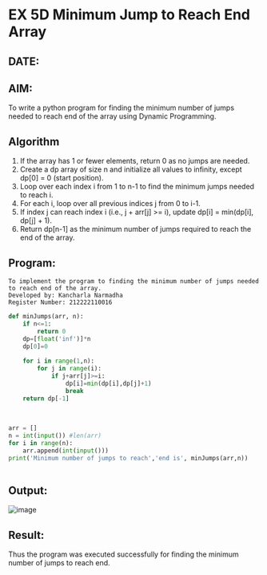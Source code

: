 # EX 5D Minimum Jump to Reach End Array
## DATE:
## AIM:
To write a python program for finding the minimum number of jumps needed to reach end of the array using Dynamic Programming.


## Algorithm
1. If the array has 1 or fewer elements, return 0 as no jumps are needed.
2. Create a dp array of size n and initialize all values to infinity, except dp[0] = 0 (start position).
3. Loop over each index i from 1 to n-1 to find the minimum jumps needed to reach i.
4. For each i, loop over all previous indices j from 0 to i-1.
5. If index j can reach index i (i.e., j + arr[j] >= i), update dp[i] = min(dp[i], dp[j] + 1).
6. Return dp[n-1] as the minimum number of jumps required to reach the end of the array.

## Program:
```
To implement the program to finding the minimum number of jumps needed to reach end of the array.
Developed by: Kancharla Narmadha
Register Number: 212222110016
```
```py
def minJumps(arr, n):
    if n<=1:
        return 0
    dp=[float('inf')]*n
    dp[0]=0
    
    for i in range(1,n):
        for j in range(i):
            if j+arr[j]>=i:
                dp[i]=min(dp[i],dp[j]+1)
                break
    return dp[-1]
    
    
    
arr = []
n = int(input()) #len(arr)
for i in range(n):
    arr.append(int(input()))
print('Minimum number of jumps to reach','end is', minJumps(arr,n))
 
```

## Output:
![image](https://github.com/user-attachments/assets/18333c5d-f33b-4703-aea7-a155e0892755)




## Result:
Thus the program was executed successfully for finding the minimum number of jumps to reach end.
